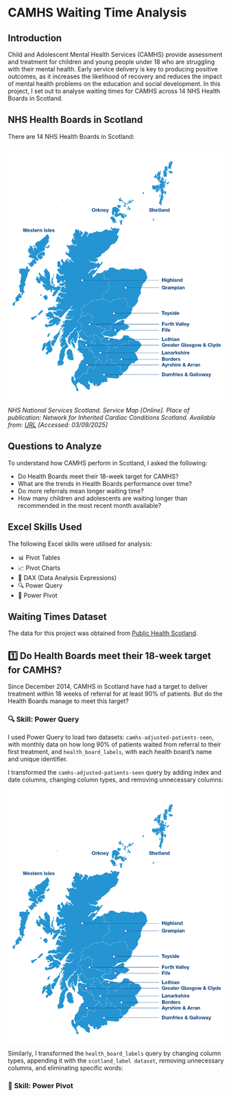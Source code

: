 # CAMHS Waiting Time Analysis

## Introduction

Child and Adolescent Mental Health Services (CAMHS) provide assessment and treatment for children and young people under 18 who are struggling with their mental health. Early service delivery is key to producing positive outcomes, as it increases the likelihood of recovery and reduces the impact of mental health problems on the education and social development. In this project, I set out to analyse waiting times for CAMHS across 14 NHS Health Boards in Scotland.

## NHS Health Boards in Scotland

There are 14 NHS Health Boards in Scotland:

![NHS_HB_Scotland.png](/Resources/Images/NHS_HB_Scotland.png)

*NHS National Services Scotland. Service Map [Online]. Place of publication: Network for Inherited Cardiac Conditions Scotland. Available from: [URL](https://www.nn.nhs.scot/niccs/about-us/service-map) [Accessed: 03/09/2025]*

## Questions to Analyze

To understand how CAMHS perform in Scotland, I asked the following:

- Do Health Boards meet their 18-week target for CAMHS?
- What are the trends in Health Boards performance over time?
- Do more referrals mean longer waiting time?
- How many children and adolescents are waiting longer than recommended in the most recent month available?

## Excel Skills Used
The following Excel skills were utilised for analysis:

- 📊 Pivot Tables
- 📈 Pivot Charts
- 🧮 DAX (Data Analysis Expressions)
- 🔍 Power Query
- 🔗 Power Pivot

## Waiting Times Dataset

The data for this project was obtained from [Public Health Scotland](https://www.opendata.nhs.scot/dataset/child-and-adolescent-mental-health-waiting-times).

## 1️⃣ Do Health Boards meet their 18-week target for CAMHS?

Since December 2014, CAMHS in Scotland have had a target to deliver treatment within 18 weeks of referral for at least 90% of patients. But do the Health Boards manage to meet this target?

### 🔍 Skill: Power Query 

I used Power Query to load two datasets: `camhs-adjusted-patients-seen`, with monthly data on how long 90% of patients waited from referral to their first treatment, and `health_board_labels`, with each health board’s name and unique identifier.

I transformed the `camhs-adjusted-patients-seen` query by adding index and date columns, changing column types, and removing unnecessary columns:

![NHS_HB_Scotland.png](/Resources/Images/NHS_HB_Scotland.png)

Similarly, I transformed the `health_board_labels` query by changing column types, appending it with the `scotland_label dataset`, removing unnecessary columns, and eliminating specific words:



### 🔗 Skill: Power Pivot
